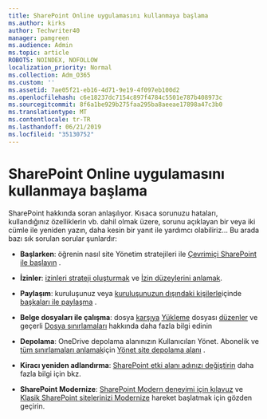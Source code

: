 ```yaml
---
title: SharePoint Online uygulamasını kullanmaya başlama
ms.author: kirks
author: Techwriter40
manager: pamgreen
ms.audience: Admin
ms.topic: article
ROBOTS: NOINDEX, NOFOLLOW
localization_priority: Normal
ms.collection: Adm_O365
ms.custom: ''
ms.assetid: 7ae05f21-eb16-4d71-9e19-4f097eb100d2
ms.openlocfilehash: c6e18237dc7154c897f4784c5501e787b408973c
ms.sourcegitcommit: 8f6a1be929b275faa295ba8aeeae17898a47c3b0
ms.translationtype: MT
ms.contentlocale: tr-TR
ms.lasthandoff: 06/21/2019
ms.locfileid: "35130752"
---
```

# <a name="get-started-with-sharepoint-online"></a>SharePoint Online uygulamasını kullanmaya başlama

SharePoint hakkında soran anlaşılıyor. Kısaca sorunuzu hataları, kullandığınız özelliklerin vb. dahil olmak üzere, sorunu açıklayan bir veya iki cümle ile yeniden yazın, daha kesin bir yanıt ile yardımcı olabiliriz... Bu arada bazı sık sorulan sorular şunlardır:



- **Başlarken**: öğrenin nasıl site Yönetim stratejileri ile [Çevrimiçi SharePoint ile başlayın](https://docs.microsoft.com/sharepoint/introduction) .

- **İzinler**: [izinleri strateji oluşturmak](https://docs.microsoft.com/sharepoint/default-sharepoint-groups) ve [İzin düzeylerini anlamak](https://docs.microsoft.com/sharepoint/understanding-permission-levels).

- **Paylaşım**: kuruluşunuz veya [kuruluşunuzun dışındaki kişilerle](https://docs.microsoft.com/sharepoint/external-sharing-overview)içinde [başkaları ile paylaşma](https://docs.microsoft.com/sharepoint/default-sharepoint-groups) .

- **Belge dosyaları ile çalışma**: dosya [karşıya](https://support.office.com/article/Upload-a-folder-or-files-to-a-document-library-eb18fcba-c953-4d45-8d90-8da66edeacdb) [Yükleme](https://support.office.com/article/Download-files-and-folders-from-OneDrive-or-SharePoint-5c7397b7-19c7-4893-84fe-d02e8fa5df05) dosyası [düzenler](https://support.office.com/article/Edit-a-document-in-a-document-library-02d8497f-1c13-4114-949a-b8466f639b07) ve geçerli [Dosya sınırlamaları](https://support.office.com/article/invalid-file-names-and-file-types-in-onedrive-onedrive-for-business-and-sharepoint-64883a5d-228e-48f5-b3d2-eb39e07630fa?ui=en-US&amp;rs=en-US&amp;ad=US) hakkında daha fazla bilgi edinin

- **Depolama**: OneDrive depolama alanınızın Kullanıcıları Yönet</a>. Abonelik ve [tüm sınırlamaları anlamak](https://docs.microsoft.com/office365/servicedescriptions/sharepoint-online-service-description/sharepoint-online-limits)için [Yönet site depolama alanı](https://docs.microsoft.com/sharepoint/manage-site-collection-storage-limits) .

- **Kiracı yeniden adlandırma**: [SharePoint etki alanı adınızı değiştirin](https://docs.microsoft.com/sharepoint/change-your-sharepoint-domain-name) daha fazla bilgi için bkz.

- **SharePoint Modernize**: [SharePoint Modern deneyimi için kılavuz](https://docs.microsoft.com/sharepoint/guide-to-sharepoint-modern-experience) ve [Klasik SharePoint sitelerinizi Modernize](https://docs.microsoft.com/sharepoint/dev/transform/modernize-classic-sites) hareket başlatmak için gözden geçirin.

